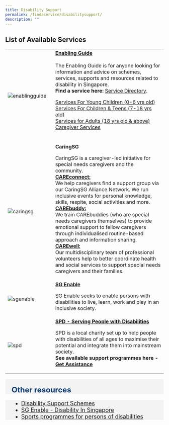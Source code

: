 ```yaml
---
title: Disability Support
permalink: /findaservice/disabilitysupport/
description: ""
---
```

## List of Available Services
<p></p>
<table style="width:100%">
  <tbody><tr>
		
</tr><tr>
    <td style="width:30%">
      <img src="https://www.enablingguide.sg/Sitefinity/WebsiteTemplates/SGEnableTemplate/App_Themes/SGEnableTheme/Global/img/eg_logo_brand_refresh.png" alt="enablingguide">
    </td>	
    <td style="width:70%">
			<b><a href="https://www.enablingguide.sg/" target="_blank">Enabling Guide</a></b>
   <br><br>
			The Enabling Guide is for anyone looking for information and advice on schemes, services, supports and resources related to disability in Singapore.<br>
			<b>Find a service here:</b> <a href="https://www.enablingguide.sg/service-directory" target="_blank">Service Directory</a>. <p>
		<a href="https://www.enablingguide.sg/services-listing?qLifes=young-children|&amp;qAdulthood=&amp;qDis=&amp;qServ=&amp;qCare=&amp;qSecFilter=&amp;search=" target="_blank">Services For Young Children (0-6 yrs old)</a><br>
			<a href="https://www.enablingguide.sg/services-listing?qLifes=children-teens|&amp;qDis=&amp;qServ=&amp;qCare=&amp;search=" target="_blank">Services For Children &amp; Teens (7-18 yrs old)</a><br>
			<a href="https://www.enablingguide.sg/services-listing?qLifes=adults%7C&amp;qDis=&amp;qServ=&amp;qCare=&amp;search=" target="_blank">Services for Adults (18 yrs old &amp; above)</a><br>
			<a href="https://www.enablingguide.sg/services-listing?qLifes=&amp;qDis=&amp;qServ=&amp;qCare=caregiver-service|&amp;search=" target="_blank">Caregiver Services</a><br>
	<br></p><p></p></td>
</tr>

<tr>
    <td style="width:30%">
      <img src="https://caring.sg/wp-content/uploads/2020/10/cropped-caring-logo-201026.png" alt="caringsg">
    </td>	
    <td style="width:70%">
      			<b>	CaringSG</b>
   <p>
			CaringSG is a caregiver-led initiative for special needs caregivers and the community. <br>
		 <b><a href="https://caring.sg/careconnect/" target="_blank">CAREconnect:</a></b><br> We help caregivers find a support group via our CaringSG Alliance Network. We run inclusive events for personal knowledge, skills, respite, social activities and more.  <br>
		 <b><a href="https://caring.sg/carebuddy/" target="_blank">CAREbuddy:</a></b><br> We train CAREbuddies (who are special needs caregivers themselves) to provide emotional support to fellow caregivers through individualised routine-based approach and information sharing. <br>
		 <b><a href="https://caring.sg/carewell/" target="_blank">CAREwell:</a></b><br> Our multidisciplinary team of professional volunteers help to better coordinate health and social services to support special needs caregivers and their families.
    <br></p><p></p></td>
  </tr>
	<tr>
    <td style="width:30%">
      <img src="https://www.sgenable.sg/images/default-source/logos/sg-enable-reversewhite-30fps-(transparent)-end-loop.gif?sfvrsn=9d0f137e_1" alt="sgenable">
    </td>	
    <td style="width:70%">
      			<b><a href="https://www.sgenable.sg/" target="_blank">SG Enable</a></b><p>
		SG Enable seeks to enable persons with disabilities to live, learn, work and play in an inclusive society.
			  </p></td></tr>
		
<tr>
    <td style="width:30%">
      <img src="https://spd.org.sg/wp-content/uploads/2018/09/SPD-logo-horizontal.png" alt="spd">
    </td>	
    <td style="width:70%">
      			<b><a href="https://www.sgenable.sg/" target="_blank">SPD - Serving People with Disabilities</a></b><p>
		SPD is a local charity set up to help people with disabilities of all ages to maximise their potential and integrate them into mainstream society.<br>
			<b>See available support programmes here - <a href="https://www.spd.org.sg/our-work/get-assistance/" target="_blank">Get Assistance</a></b>
    <br></p></td>
  </tr></tbody></table><p></p><p></p>
	
	


<div style="font-size:24px; font-weight: 700; color: #063970; background-color: #f3f3f3; padding: 20px 0px 0px 20px;" class="row"> Other resources</div>
<div style="font-size:18px ;background-color: #f3f3f3; padding: 0px 25px 0px 20px;" class="row">
	<ul>
		<li><a href="https://supportgowhere.life.gov.sg/categories/disability">Disability Support Schemes</a></li>
	<li><a href="https://www.sgenable.sg/about-us/our-impact/disability-in-singapore" target="_blank">SG Enable - Disability In Singapore</a>
		</li><li><a href="https://sdsc.org.sg/type-of-sports/">Sports programmes for persons of disabilities</a></li>
	</ul>
</div>